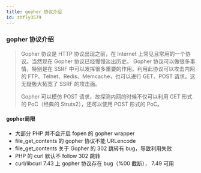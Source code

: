```yaml
---
title: gopher 协议介绍
id: zhfly3579
---
```


### gopher 协议介绍

> Gopher 协议是 HTTP 协议出现之前，在 Internet 上常见且常用的一个协议。当然现在 Gopher 协议已经慢慢淡出历史。
> Gopher 协议可以做很多事情，特别是在 SSRF 中可以发挥很多重要的作用。利用此协议可以攻击内网的 FTP、Telnet、Redis、Memcache，也可以进行 GET、POST 请求。这无疑极大拓宽了 SSRF 的攻击面。
> 
> Gopher 可以模仿 POST 请求，故探测内网的时候不仅可以利用 GET 形式的 PoC（经典的 Struts2），还可以使用 POST 形式的 PoC。

#### gopher局限

*   大部分 PHP 并不会开启 fopen 的 gopher wrapper
*   file_get_contents 的 gopher 协议不能 URLencode
*   file_get_contents 关于 Gopher 的 302 跳转有 bug，导致利用失败
*   PHP 的 curl 默认不 follow 302 跳转
*   curl/libcurl 7.43 上 gopher 协议存在 bug（%00 截断）， 7.49 可用